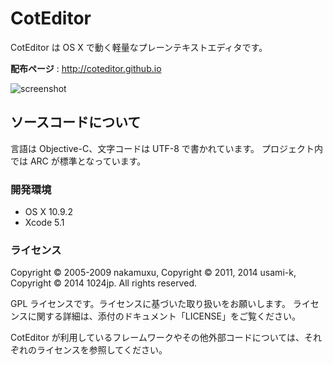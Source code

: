 
CotEditor
=============================
CotEditor は OS X で動く軽量なプレーンテキストエディタです。

__配布ページ__ : <http://coteditor.github.io>

![screenshot](http://coteditor.github.io/img/screenshot.png)



ソースコードについて
-----------------------------
言語は Objective-C、文字コードは UTF-8 で書かれています。
プロジェクト内では ARC が標準となっています。


### 開発環境
- OS X 10.9.2
- Xcode 5.1


### ライセンス

Copyright © 2005-2009 nakamuxu, Copyright © 2011, 2014 usami-k, Copyright © 2014 1024jp. All rights reserved.

GPL ライセンスです。ライセンスに基づいた取り扱いをお願いします。
ライセンスに関する詳細は、添付のドキュメント「LICENSE」をご覧ください。

CotEditor が利用しているフレームワークやその他外部コードについては、それぞれのライセンスを参照してください。
